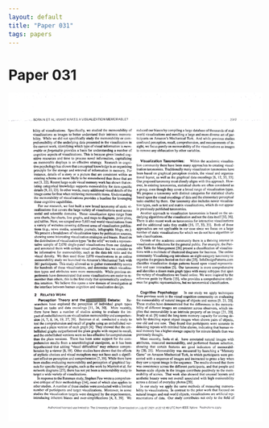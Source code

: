 ```yaml
---
layout: default
title: "Paper 031"
tags: papers
---
```


# Paper 031

<img src="/assets/scans/31.png" alt="Page with chartjunk removed" width="800"/>
